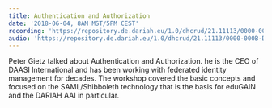 ```yaml
---
title: Authentication and Authorization
date: '2018-06-04, 8AM MST/5PM CEST'
recording: 'https://repository.de.dariah.eu/1.0/dhcrud/21.11113/0000-000B-D213-2/data'
audio: 'https://repository.de.dariah.eu/1.0/dhcrud/21.11113/0000-000B-D212-3/data'
---
```


Peter Gietz talked about Authentication and Authorization. he is the CEO of DAASI International and has been working with federated identity management for decades.
The workshop covered the basic concepts and focused on the SAML/Shibboleth technology that is the basis for eduGAIN and the DARIAH AAI in particular.
